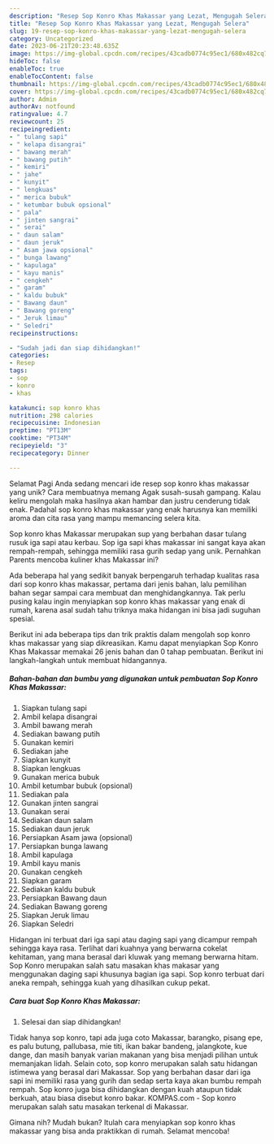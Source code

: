 ```yaml
---
description: "Resep Sop Konro Khas Makassar yang Lezat, Mengugah Selera"
title: "Resep Sop Konro Khas Makassar yang Lezat, Mengugah Selera"
slug: 19-resep-sop-konro-khas-makassar-yang-lezat-mengugah-selera
category: Uncategorized
date: 2023-06-21T20:23:48.635Z
image: https://img-global.cpcdn.com/recipes/43cadb0774c95ec1/680x482cq70/sop-konro-khas-makassar-foto-resep-utama.jpg
hideToc: false
enableToc: true
enableTocContent: false
thumbnail: https://img-global.cpcdn.com/recipes/43cadb0774c95ec1/680x482cq70/sop-konro-khas-makassar-foto-resep-utama.jpg
cover: https://img-global.cpcdn.com/recipes/43cadb0774c95ec1/680x482cq70/sop-konro-khas-makassar-foto-resep-utama.jpg
author: Admin
authorAv: notfound
ratingvalue: 4.7
reviewcount: 25
recipeingredient:
- " tulang sapi"
- " kelapa disangrai"
- " bawang merah"
- " bawang putih"
- " kemiri"
- " jahe"
- " kunyit"
- " lengkuas"
- " merica bubuk"
- " ketumbar bubuk opsional"
- " pala"
- " jinten sangrai"
- " serai"
- " daun salam"
- " daun jeruk"
- " Asam jawa opsional"
- " bunga lawang"
- " kapulaga"
- " kayu manis"
- " cengkeh"
- " garam"
- " kaldu bubuk"
- " Bawang daun"
- " Bawang goreng"
- " Jeruk limau"
- " Seledri"
recipeinstructions:

- "Sudah jadi dan siap dihidangkan!"
categories:
- Resep
tags:
- sop
- konro
- khas

katakunci: sop konro khas 
nutrition: 298 calories
recipecuisine: Indonesian
preptime: "PT13M"
cooktime: "PT34M"
recipeyield: "3"
recipecategory: Dinner

---
```



Selamat Pagi Anda sedang mencari ide resep sop konro khas makassar yang unik? Cara membuatnya memang Agak susah-susah gampang. Kalau keliru mengolah maka hasilnya akan hambar dan justru cenderung tidak enak. Padahal sop konro khas makassar yang enak harusnya kan memiliki aroma dan cita rasa yang mampu memancing selera kita.


Sop konro khas Makassar merupakan sup yang berbahan dasar tulang rusuk iga sapi atau kerbau. Sop iga sapi khas makassar ini sangat kaya akan rempah-rempah, sehingga memiliki rasa gurih sedap yang unik. Pernahkan Parents mencoba kuliner khas Makassar ini?

Ada beberapa hal yang sedikit banyak berpengaruh terhadap kualitas rasa dari sop konro khas makassar, pertama dari jenis bahan, lalu pemilihan bahan segar sampai cara membuat dan menghidangkannya. Tak perlu pusing kalau ingin menyiapkan sop konro khas makassar yang enak di rumah, karena asal sudah tahu triknya maka hidangan ini bisa jadi suguhan spesial.


Berikut ini ada beberapa tips dan trik praktis dalam mengolah sop konro khas makassar yang siap dikreasikan. Kamu dapat menyiapkan Sop Konro Khas Makassar memakai 26 jenis bahan dan 0 tahap pembuatan. Berikut ini langkah-langkah untuk membuat hidangannya.

<!--inarticleads1-->

##### Bahan-bahan dan bumbu yang digunakan untuk pembuatan Sop Konro Khas Makassar:

1. Siapkan  tulang sapi
1. Ambil  kelapa disangrai
1. Ambil  bawang merah
1. Sediakan  bawang putih
1. Gunakan  kemiri
1. Sediakan  jahe
1. Siapkan  kunyit
1. Siapkan  lengkuas
1. Gunakan  merica bubuk
1. Ambil  ketumbar bubuk (opsional)
1. Sediakan  pala
1. Gunakan  jinten sangrai
1. Gunakan  serai
1. Sediakan  daun salam
1. Sediakan  daun jeruk
1. Persiapkan  Asam jawa (opsional)
1. Persiapkan  bunga lawang
1. Ambil  kapulaga
1. Ambil  kayu manis
1. Gunakan  cengkeh
1. Siapkan  garam
1. Sediakan  kaldu bubuk
1. Persiapkan  Bawang daun
1. Sediakan  Bawang goreng
1. Siapkan  Jeruk limau
1. Siapkan  Seledri


Hidangan ini terbuat dari iga sapi atau daging sapi yang dicampur rempah sehingga kaya rasa. Terlihat dari kuahnya yang berwarna cokelat kehitaman, yang mana berasal dari kluwak yang memang berwarna hitam. Sop Konro merupakan salah satu masakan khas makasar yang menggunakan daging sapi khusunya bagian iga sapi. Sop konro terbuat dari aneka rempah, sehingga kuah yang dihasilkan cukup pekat. 

<!--inarticleads2-->

##### Cara buat Sop Konro Khas Makassar:


1. Selesai dan siap dihidangkan!

Tidak hanya sop konro, tapi ada juga coto Makassar, barangko, pisang epe, es palu butung, pallubasa, mie titi, ikan bakar bandeng, jalangkote, kue dange, dan masih banyak varian makanan yang bisa menjadi pilihan untuk memanjakan lidah. Selain coto, sop konro merupakan salah satu hidangan istimewa yang berasal dari Makassar. Sop yang berbahan dasar dari iga sapi ini memiliki rasa yang gurih dan sedap serta kaya akan bumbu rempah rempah. Sop konro juga bisa dihidangkan dengan kuah ataupun tidak berkuah, atau biasa disebut konro bakar. KOMPAS.com - Sop konro merupakan salah satu masakan terkenal di Makassar. 

Gimana nih? Mudah bukan? Itulah cara menyiapkan sop konro khas makassar yang bisa anda praktikkan di rumah. Selamat mencoba!
